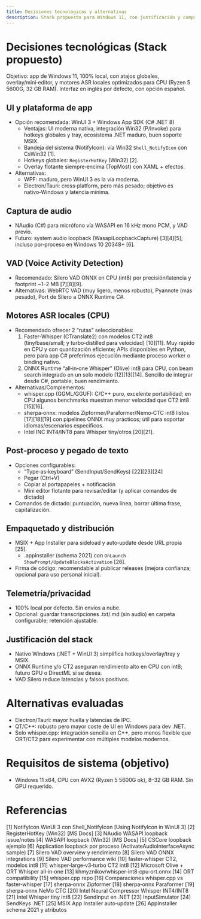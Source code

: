 ```yaml
---
title: Decisiones tecnológicas y alternativas
description: Stack propuesto para Windows 11, con justificación y comparativas
---
```


# Decisiones tecnológicas (Stack propuesto)

Objetivo: app de Windows 11, 100% local, con atajos globales, overlay/mini‑editor, y motores ASR locales optimizados para CPU (Ryzen 5 5600G, 32 GB RAM). Interfaz en inglés por defecto, con opción español.

## UI y plataforma de app
- Opción recomendada: WinUI 3 + Windows App SDK (C# .NET 8)
  - Ventajas: UI moderna nativa, integración Win32 (P/Invoke) para hotkeys globales y tray, ecosistema .NET maduro, buen soporte MSIX.
  - Bandeja del sistema (NotifyIcon): vía Win32 `Shell_NotifyIcon` con CsWin32 [1].
  - Hotkeys globales: `RegisterHotKey` (Win32) [2].
  - Overlay flotante siempre‑encima (TopMost) con XAML + efectos.
- Alternativas:
  - WPF: maduro, pero WinUI 3 es la vía moderna.
  - Electron/Tauri: cross‑platform, pero más pesado; objetivo es nativo‑Windows y latencia mínima.

## Captura de audio
- NAudio (C#) para micrófono vía WASAPI en 16 kHz mono PCM, y VAD previo.
- Futuro: system audio loopback (WasapiLoopbackCapture) [3][4][5]; incluso por‑proceso en Windows 10 20348+ [6].

## VAD (Voice Activity Detection)
- Recomendado: Silero VAD ONNX en CPU (int8) por precisión/latencia y footprint ~1–2 MB [7][8][9].
- Alternativas: WebRTC VAD (muy ligero, menos robusto), Pyannote (más pesado), Port de Silero a ONNX Runtime C#.

## Motores ASR locales (CPU)
- Recomendado ofrecer 2 “rutas” seleccionables:
  1) Faster‑Whisper (CTranslate2) con modelos CT2 int8 (tiny/base/small; y turbo‑distilled para velocidad) [10][11]. Muy rápido en CPU y con quantización eficiente; APIs disponibles en Python, pero para app C# preferimos ejecución mediante proceso worker o binding nativo.
  2) ONNX Runtime “all‑in‑one Whisper” (Olive) int8 para CPU, con beam search integrado en un solo modelo [12][13][14]. Sencillo de integrar desde C#, portable, buen rendimiento.
- Alternativas/Complementos:
  - whisper.cpp (GGML/GGUF): C/C++ puro, excelente portabilidad; en CPU algunos benchmarks muestran menor velocidad que CT2 int8 [15][16].
  - sherpa‑onnx: modelos Zipformer/Paraformer/Nemo‑CTC int8 listos [17][18][19] con pipelines ONNX muy prácticos; útil para soportar idiomas/escenarios específicos.
  - Intel INC INT4/INT8 para Whisper tiny/otros [20][21].

## Post‑proceso y pegado de texto
- Opciones configurables: 
  - “Type‑as‑keyboard” (SendInput/SendKeys) [22][23][24]
  - Pegar (Ctrl+V)
  - Copiar al portapapeles + notificación
  - Mini editor flotante para revisar/editar (y aplicar comandos de dictado)
- Comandos de dictado: puntuación, nueva línea, borrar última frase, capitalización.

## Empaquetado y distribución
- MSIX + App Installer para sideload y auto‑update desde URL propia [25].
  - .appinstaller (schema 2021) con `OnLaunch ShowPrompt/UpdateBlocksActivation` [26].
- Firma de código: recomendable al publicar releases (mejora confianza; opcional para uso personal inicial).

## Telemetría/privacidad
- 100% local por defecto. Sin envíos a nube.
- Opcional: guardar transcripciones .txt/.md (sin audio) en carpeta configurable; retención ajustable.

## Justificación del stack
- Nativo Windows (.NET + WinUI 3) simplifica hotkeys/overlay/tray y MSIX.
- ONNX Runtime y/o CT2 aseguran rendimiento alto en CPU con int8; futuro GPU o DirectML si se desea.
- VAD Silero reduce latencias y falsos positivos.

# Alternativas evaluadas
- Electron/Tauri: mayor huella y latencias de IPC.
- QT/C++: robusto pero mayor coste de UI en Windows para dev .NET.
- Solo whisper.cpp: integración sencilla en C++, pero menos flexible que ORT/CT2 para experimentar con múltiples modelos modernos.

# Requisitos de sistema (objetivo)
- Windows 11 x64, CPU con AVX2 (Ryzen 5 5600G ok), 8–32 GB RAM. Sin GPU requerido.

# Referencias
[1] NotifyIcon WinUI 3 con Shell_NotifyIcon [Using NotifyIcon in WinUI 3]
[2] RegisterHotKey (Win32) [MS Docs]
[3] NAudio WASAPI loopback issue/notes
[4] WASAPI loopback (Win32) [MS Docs]
[5] CSCore loopback ejemplo
[6] Application loopback por proceso (ActivateAudioInterfaceAsync sample)
[7] Silero VAD overview y rendimiento
[8] Silero VAD ONNX integrations
[9] Silero VAD performance wiki
[10] faster‑whisper CT2, modelos int8
[11] whisper‑large‑v3‑turbo CT2 int8
[12] Microsoft Olive + ORT Whisper all‑in‑one
[13] khmyznikov/whisper‑int8‑cpu‑ort.onnx
[14] ORT compatibility
[15] whisper.cpp repo
[16] Comparaciones whisper.cpp vs faster‑whisper
[17] sherpa‑onnx Zipformer
[18] sherpa‑onnx Paraformer
[19] sherpa‑onnx NeMo CTC
[20] Intel Neural Compressor Whisper INT4/INT8
[21] Intel Whisper tiny int8
[22] SendInput en .NET
[23] InputSimulator
[24] SendKeys .NET
[25] MSIX App Installer auto‑update
[26] AppInstaller schema 2021 y atributos
